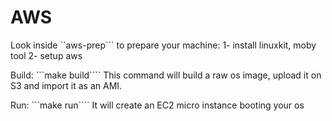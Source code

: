 # AWS 

Look inside ``aws-prep``` to prepare your machine:
 1- install linuxkit, moby tool
 2- setup aws

Build:
```make build````
This command will build a raw os image, upload it on S3 and import it as an AMI.

Run:
```make run````
It will create an EC2 micro instance booting your os